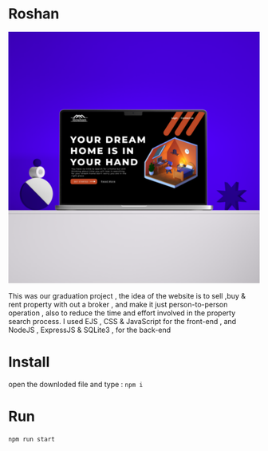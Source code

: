 # Roshan
![Roshan Mockup](Mockup-For-Roshan.png)

This was our graduation project , the idea of the website is to sell ,buy & rent property  with out a broker , and make it just person-to-person operation , also to reduce the time and effort involved in the property search process.
I used EJS , CSS & JavaScript for the front-end , and NodeJS , ExpressJS & SQLite3 , for the back-end

# Install
open the downloded file and type :
```npm i```

# Run 

``` npm run start ```
